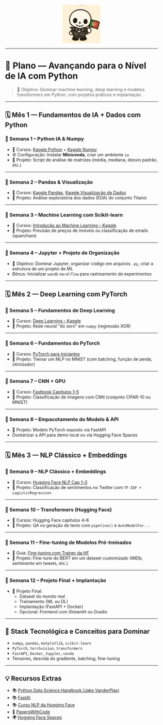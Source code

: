 <div align="center">
  <img src="../docs/ptbr.jpg" alt="Tugal" width="25%" />
</div>

---

# 🧠 Plano — Avançando para o Nível de IA com Python

> 🎯 Objetivo: Dominar machine learning, deep learning e modelos transformers em Python, com projetos práticos e implantação.

---

## 🗓️ Mês 1 — Fundamentos de IA + Dados com Python

### 📌 Semana 1 – Python IA & Numpy
- 🔗 Cursos: [Kaggle Python](https://www.kaggle.com/learn/python) + [Kaggle Numpy](https://www.kaggle.com/learn/numpy)
- ⚙️ Configuração: Instalar **Miniconda**, criar um ambiente `ia`
- 🧪 Projeto: Script de análise de matrizes (média, mediana, desvio padrão, etc.)

---

### 📌 Semana 2 – Pandas & Visualização
- 🔗 Cursos: [Kaggle Pandas](https://www.kaggle.com/learn/pandas), [Kaggle Visualização de Dados](https://www.kaggle.com/learn/data-visualization)
- 🧪 Projeto: Análise exploratória dos dados (EDA) do conjunto Titanic

---

### 📌 Semana 3 – Machine Learning com Scikit-learn
- 🔗 Cursos: [Introdução ao Machine Learning – Kaggle](https://www.kaggle.com/learn/intro-to-machine-learning)
- 🧪 Projeto: Previsão de preços de imóveis ou classificação de emails (spam/ham)

---

### 📌 Semana 4 – Jupyter + Projeto de Organização
- 🧪 Objetivo: Dominar Jupyter, organizar código em arquivos `.py`, criar a estrutura de um projeto de ML
- Bônus: Inicializar `wandb` ou `mlflow` para rastreamento de experimentos

---

## 🗓️ Mês 2 — Deep Learning com PyTorch

### 📌 Semana 5 – Fundamentos de Deep Learning
- 🔗 Cursos: [Deep Learning – Kaggle](https://www.kaggle.com/learn/deep-learning)
- 🧪 Projeto: Rede neural "do zero" em `numpy` (regressão XOR)

---

### 📌 Semana 6 – Fundamentos do PyTorch
- 🔗 Cursos: [PyTorch para Iniciantes](https://pytorch.org/tutorials/beginner/nn_tutorial.html)
- 🧪 Projeto: Treinar um MLP no MNIST (com batching, função de perda, otimizador)

---

### 📌 Semana 7 – CNN + GPU
- 🔗 Cursos: [Fastbook Capítulos 1–5](https://Coursese.fast.ai)
- 🧪 Projeto: Classificação de imagens com CNN (conjunto CIFAR-10 ou MNIST)

---

### 📌 Semana 8 – Empacotamento do Modelo & API
- 🧪 Projeto: Modelo PyTorch exposto via FastAPI
- Dockerizar a API para demo local ou via Hugging Face Spaces

---

## 🗓️ Mês 3 — NLP Clássico + Embeddings

### 📌 Semana 9 – NLP Clássico + Embeddings
- 🔗 Cursos: [Hugging Face NLP Cap 1–3](https://huggingface.co/learn/nlp-Coursese/chapter1)
- 🧪 Projeto: Classificação de sentimentos no Twitter com `TF-IDF + LogisticRegression`

---

### 📌 Semana 10 – Transformers (Hugging Face)
- 🔗 Cursos: Hugging Face capítulos 4–6
- 🧪 Projeto: QA ou geração de texto com `pipeline()` e `AutoModelFor...`

---

### 📌 Semana 11 – Fine-tuning de Modelos Pré-treinados
- 🔗 Guia: [Fine-tuning com Trainer da HF](https://huggingface.co/learn/nlp-Coursese/chapter3)
- 🧪 Projeto: Fine-tune do BERT em um dataset customizado (IMDb, sentimento em tweets, etc.)

---

### 📌 Semana 12 – Projeto Final + Implantação
- 🧪 Projeto Final:
  - Dataset do mundo real
  - Treinamento (ML ou DL)
  - Implantação (FastAPI + Docker)
  - Opcional: Frontend com Streamlit ou Gradio

---

## 🔧 Stack Tecnológica e Conceitos para Dominar
- `numpy`, `pandas`, `matplotlib`, `scikit-learn`
- `PyTorch`, `torchvision`, `transformers`
- `FastAPI`, `Docker`, `Jupyter`, `conda`
- Tensores, descida do gradiente, batching, fine-tuning

---

## 💡 Recursos Extras
- 📚 [Python Data Science Handbook (Jake VanderPlas)](https://jakevdp.github.io/PythonDataScienceHandbook/)
- 📚 [FastAI](https://Coursese.fast.ai/)
- 📚 [Curso NLP da Hugging Face](https://huggingface.co/learn/nlp-Coursese)
- 🧪 [PapersWithCode](https://paperswithcode.com)
- 🌍 [Hugging Face Spaces](https://huggingface.co/spaces)
